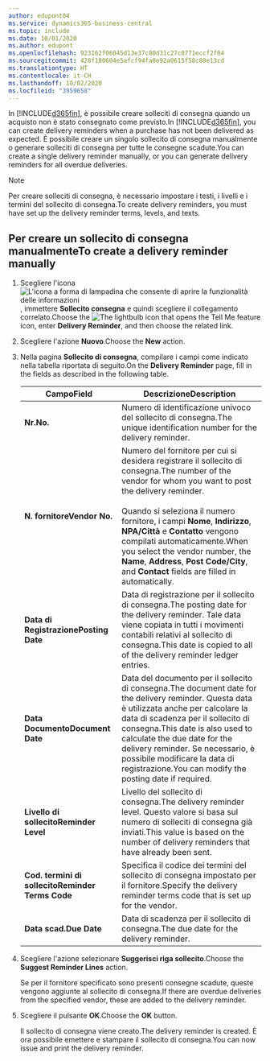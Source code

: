 ```yaml
---
author: edupont04
ms.service: dynamics365-business-central
ms.topic: include
ms.date: 10/01/2020
ms.author: edupont
ms.openlocfilehash: 923162f06045d13e37c80d31c27c8771eccf2f04
ms.sourcegitcommit: 428f180604e5afcf94fa0e92a0615f58c88e13cd
ms.translationtype: HT
ms.contentlocale: it-CH
ms.lasthandoff: 10/02/2020
ms.locfileid: "3959658"
---
```

<span data-ttu-id="40c31-101">In [!INCLUDE[d365fin](../../../includes/d365fin_md.md)], è possibile creare solleciti di consegna quando un acquisto non è stato consegnato come previsto.</span><span class="sxs-lookup"><span data-stu-id="40c31-101">In [!INCLUDE[d365fin](../../../includes/d365fin_md.md)], you can create delivery reminders when a purchase has not been delivered as expected.</span></span> <span data-ttu-id="40c31-102">È possibile creare un singolo sollecito di consegna manualmente o generare solleciti di consegna per tutte le consegne scadute.</span><span class="sxs-lookup"><span data-stu-id="40c31-102">You can create a single delivery reminder manually, or you can generate delivery reminders for all overdue deliveries.</span></span>  

> [!NOTE]
> <span data-ttu-id="40c31-103">Per creare solleciti di consegna, è necessario impostare i testi, i livelli e i termini del sollecito di consegna.</span><span class="sxs-lookup"><span data-stu-id="40c31-103">To create delivery reminders, you must have set up the delivery reminder terms, levels, and texts.</span></span>

## <a name="to-create-a-delivery-reminder-manually"></a><span data-ttu-id="40c31-104">Per creare un sollecito di consegna manualmente</span><span class="sxs-lookup"><span data-stu-id="40c31-104">To create a delivery reminder manually</span></span>  

1. <span data-ttu-id="40c31-105">Scegliere l'icona ![L'icona a forma di lampadina che consente di aprire la funzionalità delle informazioni](../../../media/ui-search/search_small.png "Informazioni sull'operazione che si desidera eseguire"), immettere **Sollecito consegna** e quindi scegliere il collegamento correlato.</span><span class="sxs-lookup"><span data-stu-id="40c31-105">Choose the ![The lightbulb icon that opens the Tell Me feature](../../../media/ui-search/search_small.png "Tell me what you want to do") icon, enter **Delivery Reminder**, and then choose the related link.</span></span>  
2. <span data-ttu-id="40c31-106">Scegliere l'azione **Nuovo**.</span><span class="sxs-lookup"><span data-stu-id="40c31-106">Choose the **New** action.</span></span>  
3. <span data-ttu-id="40c31-107">Nella pagina **Sollecito di consegna**, compilare i campi come indicato nella tabella riportata di seguito.</span><span class="sxs-lookup"><span data-stu-id="40c31-107">On the **Delivery Reminder** page, fill in the fields as described in the following table.</span></span>  

    |<span data-ttu-id="40c31-108">Campo</span><span class="sxs-lookup"><span data-stu-id="40c31-108">Field</span></span>|<span data-ttu-id="40c31-109">Descrizione</span><span class="sxs-lookup"><span data-stu-id="40c31-109">Description</span></span>|  
    |---------------------------------|---------------------------------------|  
    |<span data-ttu-id="40c31-110">**Nr.**</span><span class="sxs-lookup"><span data-stu-id="40c31-110">**No.**</span></span>|<span data-ttu-id="40c31-111">Numero di identificazione univoco del sollecito di consegna.</span><span class="sxs-lookup"><span data-stu-id="40c31-111">The unique identification number for the delivery reminder.</span></span>|  
    |<span data-ttu-id="40c31-112">**N. fornitore**</span><span class="sxs-lookup"><span data-stu-id="40c31-112">**Vendor No.**</span></span>|<span data-ttu-id="40c31-113">Numero del fornitore per cui si desidera registrare il sollecito di consegna.</span><span class="sxs-lookup"><span data-stu-id="40c31-113">The number of the vendor for whom you want to post the delivery reminder.</span></span><br /><br /> <span data-ttu-id="40c31-114">Quando si seleziona il numero fornitore, i campi **Nome**, **Indirizzo**, **NPA/Città** e **Contatto** vengono compilati automaticamente.</span><span class="sxs-lookup"><span data-stu-id="40c31-114">When you select the vendor number, the **Name**, **Address**, **Post Code/City**, and **Contact** fields are filled in automatically.</span></span>|  
    |<span data-ttu-id="40c31-115">**Data di Registrazione**</span><span class="sxs-lookup"><span data-stu-id="40c31-115">**Posting Date**</span></span>|<span data-ttu-id="40c31-116">Data di registrazione per il sollecito di consegna.</span><span class="sxs-lookup"><span data-stu-id="40c31-116">The posting date for the delivery reminder.</span></span> <span data-ttu-id="40c31-117">Tale data viene copiata in tutti i movimenti contabili relativi al sollecito di consegna.</span><span class="sxs-lookup"><span data-stu-id="40c31-117">This date is copied to all of the delivery reminder ledger entries.</span></span>|  
    |<span data-ttu-id="40c31-118">**Data Documento**</span><span class="sxs-lookup"><span data-stu-id="40c31-118">**Document Date**</span></span>|<span data-ttu-id="40c31-119">Data del documento per il sollecito di consegna.</span><span class="sxs-lookup"><span data-stu-id="40c31-119">The document date for the delivery reminder.</span></span> <span data-ttu-id="40c31-120">Questa data è utilizzata anche per calcolare la data di scadenza per il sollecito di consegna.</span><span class="sxs-lookup"><span data-stu-id="40c31-120">This date is also used to calculate the due date for the delivery reminder.</span></span> <span data-ttu-id="40c31-121">Se necessario, è possibile modificare la data di registrazione.</span><span class="sxs-lookup"><span data-stu-id="40c31-121">You can modify the posting date if required.</span></span>|  
    |<span data-ttu-id="40c31-122">**Livello di sollecito**</span><span class="sxs-lookup"><span data-stu-id="40c31-122">**Reminder Level**</span></span>|<span data-ttu-id="40c31-123">Livello del sollecito di consegna.</span><span class="sxs-lookup"><span data-stu-id="40c31-123">The delivery reminder level.</span></span> <span data-ttu-id="40c31-124">Questo valore si basa sul numero di solleciti di consegna già inviati.</span><span class="sxs-lookup"><span data-stu-id="40c31-124">This value is based on the number of delivery reminders that have already been sent.</span></span>|  
    |<span data-ttu-id="40c31-125">**Cod. termini di sollecito**</span><span class="sxs-lookup"><span data-stu-id="40c31-125">**Reminder Terms Code**</span></span>|<span data-ttu-id="40c31-126">Specifica il codice dei termini del sollecito di consegna impostato per il fornitore.</span><span class="sxs-lookup"><span data-stu-id="40c31-126">Specify the delivery reminder terms code that is set up for the vendor.</span></span>|  
    |<span data-ttu-id="40c31-127">**Data scad.**</span><span class="sxs-lookup"><span data-stu-id="40c31-127">**Due Date**</span></span>|<span data-ttu-id="40c31-128">Data di scadenza per il sollecito di consegna.</span><span class="sxs-lookup"><span data-stu-id="40c31-128">The due date for the delivery reminder.</span></span>|  

4. <span data-ttu-id="40c31-129">Scegliere l'azione selezionare **Suggerisci riga sollecito**.</span><span class="sxs-lookup"><span data-stu-id="40c31-129">Choose the **Suggest Reminder Lines** action.</span></span>  

    <span data-ttu-id="40c31-130">Se per il fornitore specificato sono presenti consegne scadute, queste vengono aggiunte al sollecito di consegna.</span><span class="sxs-lookup"><span data-stu-id="40c31-130">If there are overdue deliveries from the specified vendor, these are added to the delivery reminder.</span></span>  

5. <span data-ttu-id="40c31-131">Scegliere il pulsante **OK**.</span><span class="sxs-lookup"><span data-stu-id="40c31-131">Choose the **OK** button.</span></span>  

    <span data-ttu-id="40c31-132">Il sollecito di consegna viene creato.</span><span class="sxs-lookup"><span data-stu-id="40c31-132">The delivery reminder is created.</span></span> <span data-ttu-id="40c31-133">È ora possibile emettere e stampare il sollecito di consegna.</span><span class="sxs-lookup"><span data-stu-id="40c31-133">You can now issue and print the delivery reminder.</span></span>  
